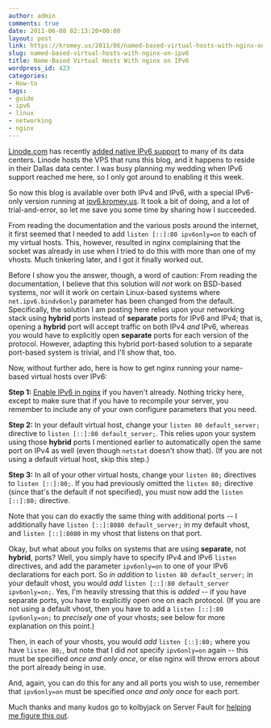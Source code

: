```yaml
---
author: admin
comments: true
date: 2011-06-08 02:13:20+00:00
layout: post
link: https://kromey.us/2011/06/named-based-virtual-hosts-with-nginx-on-ipv6-423.html
slug: named-based-virtual-hosts-with-nginx-on-ipv6
title: Name-Based Virtual Hosts With nginx on IPv6
wordpress_id: 423
categories:
- How-to
tags:
- guide
- ipv6
- linux
- networking
- nginx
---
```


[Linode.com](http://www.linode.com/?r=87f29c23fd8ce18fdc75ad888998a679311edfca) has recently [added native IPv6 support](http://blog.linode.com/2011/05/03/linode-launches-native-ipv6-support/) to many of its data centers. Linode hosts the VPS that runs this blog, and it happens to reside in their Dallas data center. I was busy planning my wedding when IPv6 support reached me here, so I only got around to enabling it this week.

So now this blog is available over both IPv4 and IPv6, with a special IPv6-only version running at [ipv6.kromey.us](http://ipv6.kromey.us/). It took a bit of doing, and a lot of trial-and-error, so let me save you some time by sharing how I succeeded.

From reading the documentation and the various posts around the internet, it first seemed that I needed to add `listen [::]:80 ipv6only=on` to each of my virtual hosts. This, however, resulted in nginx complaining that the socket was already in use when I tried to do this with more than one of my vhosts. Much tinkering later, and I got it finally worked out.

Before I show you the answer, though, a word of caution: From reading the documentation, I believe that this solution will _not_ work on BSD-based systems, nor will it work on certain Linux-based systems where `net.ipv6.bindv6only` parameter has been changed from the default. Specifically, the solution I am posting here relies upon your networking stack using **hybrid** ports instead of **separate** ports for IPv6 and IPv4; that is, opening a **hybrid** port will accept traffic on both IPv4 _and_ IPv6, whereas you would have to explicitly open **separate** ports for each version of the protocol. However, adapting this hybrid port-based solution to a separate port-based system is trivial, and I'll show that, too.

Now, without further ado, here is how to get nginx running your name-based virtual hosts over IPv6:

**Step 1:** [Enable IPv6 in nginx](http://kovyrin.net/2010/01/16/enabling-ipv6-support-in-nginx/) if you haven't already. Nothing tricky here, except to make sure that if you have to recompile your server, you remember to include any of your own configure parameters that you need.

**Step 2:** In your default virtual host, change your `listen 80 default_server;` directive to `listen [::]:80 default_server;`. This relies upon your system using those **hybrid** ports I mentioned earlier to automatically open the same port on IPv4 as well (even though `netstat` doesn't show that). (If you are not using a default virtual host, skip this step.)

**Step 3:** In all of your other virtual hosts, change your `listen 80;` directives to `listen [::]:80;`. If you had previously omitted the `listen 80;` directive (since that's the default if not specified), you must now add the `listen [::]:80;` directive.

Note that you can do exactly the same thing with additional ports -- I additionally have `listen [::]:8080 default_server;` in my default vhost, and `listen [::]:8080` in my vhost that listens on that port.

Okay, but what about you folks on systems that are using **separate**, not **hybrid**, ports? Well, you simply have to specify IPv4 and IPv6 `listen` directives, and add the parameter `ipv6only=on` to one of your IPv6 declarations for each port. So _in addition_ to `listen 80 default_server;` in your default vhost, you would _add_ `listen [::]:80 default_server ipv6only=on;`. Yes, I'm heavily stressing that this is _added_ -- if you have separate ports, you have to explicitly open one on each protocol. (If you are not using a default vhost, then you have to add a `listen [::]:80 ipv6only=on;` to _precisely one_ of your vhosts; see below for more explanation on this point.)

Then, in each of your vhosts, you would _add_ `listen [::]:80;` where you have `listen 80;`, but note that I did _not_ specify `ipv6only=on` again -- this must be specified _once and only once_, or else nginx will throw errors about the port already being in use.

And, again, you can do this for any and all ports you wish to use, remember that `ipv6only=on` must be specified _once and only once_ for each port.

Much thanks and many kudos go to kolbyjack on Server Fault for [helping me figure this out](http://serverfault.com/q/277653/76504).
